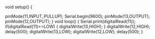 void setup()
{
  
  pinMode(11,INPUT_PULLUP);
  Serial.begin(9600);
  pinMode(13,OUTPUT); 
  pinMode(12,OUTPUT); 
}
void loop()
{
  Serial.print(digitalRead(11));
  if(digitalRead(11)==LOW)
  {
  digitalWrite(13,HIGH);
  }
  digitalWrite(12,HIGH);
  delay(500);
  digitalWrite(13,LOW);
  digitalWrite(12,LOW);
  delay(500);
}
